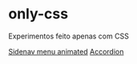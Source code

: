 # only-css
Experimentos feito apenas com CSS

[Sidenav menu animated](http://codepen.io/Evertonl1ma/full/pbALjN/)
[Accordion](http://codepen.io/Evertonl1ma/full/MwLxBV/)
 
